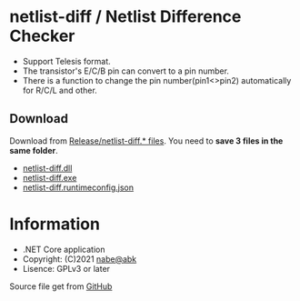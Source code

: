 # netlist-diff / Netlist Difference Checker

  - Support Telesis format.
  - The transistor's E/C/B pin can convert to a pin number.
  - There is a function to change the pin number(pin1<>pin2) automatically for R/C/L and other.

## Download

Download from [Release/netlist-diff.* files](./Release/). You need to **save 3 files in the same folder**.

  - [netlist-diff.dll](/nabe-abk/netlist-diff/raw/main/Release/netlist-diff.dll)
  - [netlist-diff.exe](/nabe-abk/netlist-diff/raw/main/Release/netlist-diff.exe)
  - [netlist-diff.runtimeconfig.json](/nabe-abk/netlist-diff/raw/main/Release/netlist-diff.runtimeconfig.json)

# Information

  - .NET Core application
  - Copyright: (C)2021 [nabe@abk](https://twitter.com/nabe_abk)
  - Lisence: GPLv3 or later

  Source file get from [GitHub](https://github.com/nabe-abk/netlist-diff/)

